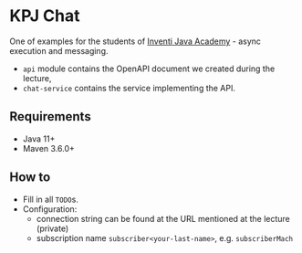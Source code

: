 # KPJ Chat

One of examples for the students of [Inventi Java Academy](https://www.inventi.cz/blog/nova-java-akademie) - async execution and messaging.

- `api` module contains the OpenAPI document we created during the lecture,
- `chat-service` contains the service implementing the API.

## Requirements

- Java 11+
- Maven 3.6.0+

## How to

- Fill in all `TODO`s.
- Configuration:
  - connection string can be found at the URL mentioned at the lecture (private) 
  - subscription name `subscriber<your-last-name>`, e.g. `subscriberMach`